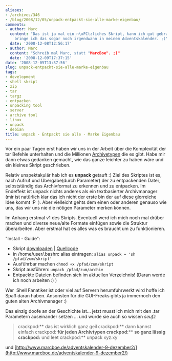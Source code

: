 ```yaml
---
aliases:
- /archives/346
- /blog/2008/12/05/unpack-entpackt-sie-alle-marke-eigenbau/
comments:
- author: Marc
  content: "Das ist ja mal ein n\xFCtzliches Skript, kann ich gut gebrauchen.<br>Vielleicht
    bringe ich das sogar noch irgendwann in meinem Adventskalender. ;)"
  date: '2008-12-08T12:56:17'
- author: Marc
  content: "Schreib mal Marc, statt "MarcBoe". ;)"
  date: '2008-12-09T17:37:15'
date: '2008-12-05T13:37:56'
slug: unpack-entpackt-sie-alle-marke-eigenbau
tags:
- development
- shell skript
- zip
- tar
- targz
- entpacken
- unpacking tool
- server
- archive tool
- linux
- unpack
- debian
title: unpack - Entpackt sie alle - Marke Eigenbau
---
```


Vor ein paar Tagen erst haben wir uns in der Arbeit über die Komplexität der
tar Befehle unterhalten und die Millionen
[Archivetypen](http://www.linux-fuer-alle.de/doc_show.php?docid=76) die es
gibt. Habe mir dann etwas gedanken gemacht, wie das ganze leichter zu haben
wäre und ein kleines Skript geschrieben.

Relativ unspektakulär hab ich es **unpack** getauft :) Ziel des Skriptes
ist es, nach Aufruf und Übergabe(durch Parameter) der zu entpackenden
Datei, selbstständig das Archivformat zu erkennen und zu entpacken. Im
Endeffekt ist unpack nichts anderes als ein textbasierter Archivmanager
(mir ist natürlich klar das ich nicht der erste bin der auf diese
glorreiche Idee kommt :P  ). Aber vielleicht gehts dem einen oder anderen
genauso wie uns, das wir uns nie die nötigen Parameter merken können.

Im Anhang erstmal v1 des Skripts. Eventuell werd ich mich noch mal drüber
machen und diverse neue/alte Formate einfügen sowie die Struktur
überarbeiten. Aber erstmal hat es alles was es braucht um zu funktionieren.

"Install - Guide":

* Skript [downloaden](http://zwetschge.org/unpack/) |
  [Quellcode](http://paste.pocoo.org/show/93956/)
* in /home/user/.bashrc alias eintragen:
  `alias unpack = 'sh /pfad/zum/skript'`
* Ausführbar machen
  `chmod +x /pfad/zum/skript`
* Skript ausführen:
  `unpack /pfad/zum/archiv`
* Entpackte Dateien befinden sich im aktuellen Verzeichnis! (Daran werde
  ich noch arbeiten :) )

Wer  Shell Fanatiker ist oder viel auf Servern herumfuhrwerkt wird hoffe
ich Spaß daran haben. Ansonsten für die GUI-Freaks gibts ja immernoch den
guten alten Archivmanager :)

Das einzig doofe an der Geschichte ist... jetzt musst ich mich mit den .tar
Parametern auseinander setzen ... und würde sie auch so wissen *seufz*

> crackpod:** das ist wirklich ganz geil
> crackpod:** dann kannst einfach
> crackpod: **für jeden Archivtypen
> crackpod:**** **so ganz lässig
> crackpod:** und leet
> crackpod:** unpack xyz.xy

und [http://www.marcboe.de/adventskalender-9-dezember2/](http://www.marcboe.de/adventskalender-9-dezember2/)
